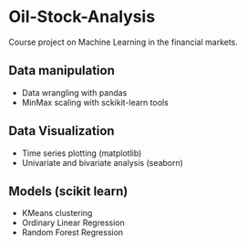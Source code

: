 # Oil-Stock-Analysis

Course project on Machine Learning in the financial markets. 

## Data manipulation

- Data wrangling with pandas
- MinMax scaling with sckikit-learn tools

## Data Visualization

- Time series plotting (matplotlib)
- Univariate and bivariate analysis (seaborn)

## Models (scikit learn)
- KMeans clustering
- Ordinary Linear Regression
- Random Forest Regression
